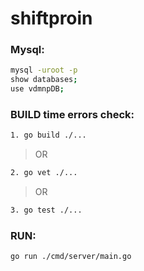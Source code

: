 # shiftproin
### Mysql:
```sh
mysql -uroot -p
show databases;
use vdmnpDB;
```

### BUILD time errors check: 
```sh
1. go build ./...
```
> OR
```sh
2. go vet ./...
```
> OR
```sh
3. go test ./...
```

### RUN: 
```sh
go run ./cmd/server/main.go
```